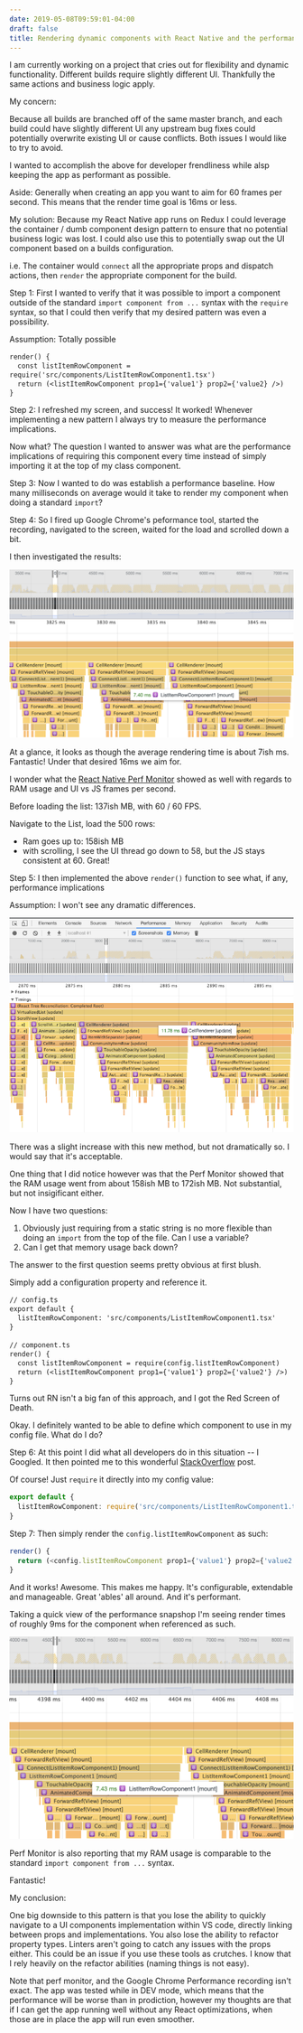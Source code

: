 ```yaml
---
date: 2019-05-08T09:59:01-04:00
draft: false
title: Rendering dynamic components with React Native and the performance implications
---
```


I am currently working on a project that cries out for flexibility and dynamic functionality. Different builds require slightly different UI. 
Thankfully the same actions and business logic apply. 

My concern:

Because all builds are branched off of the same master branch, and each build could have slightly different UI any upstream bug fixes could 
potentially overwrite existing UI or cause conflicts. Both issues I would like to try to avoid.

I wanted to accomplish the above for developer frendliness while alsp keeping the app as performant as possible.

Aside: Generally when creating an app you want to aim for 60 frames per second. This means that the render time goal is 16ms or less.

My solution: 
Because my React Native app runs on Redux I could leverage the container / dumb component design pattern to ensure that no potential business 
logic was lost. I could also use this to potentially swap out the UI component based on a builds configuration.

i.e. The container would `connect` all the appropriate props and dispatch actions, then `render` the appropriate component for the build.

Step 1:
First I wanted to verify that it was possible to import a component outside of the standard `import component from ...` syntax with the 
`require` syntax, so that I could then verify that my desired pattern was even a possibility.

Assumption: Totally possible

```
render() {
  const listItemRowComponent = require('src/components/ListItemRowComponent1.tsx')
  return (<listItemRowComponent prop1={'value1'} prop2={'value2} />)
}
```

Step 2:
I refreshed my screen, and success! It worked! Whenever implementing a new pattern I always try to measure the performance implications. 

Now what?
The question I wanted to answer was what are the performance implications of requiring this component every time instead of simply importing 
it at the top of my class component.

Step 3:
Now I wanted to do was establish a performance baseline. How many milliseconds on average would it take to render my component when doing 
a standard `import`?

Step 4:
So I fired up Google Chrome's peformance tool, started the recording, navigated to the screen, waited for the load and scrolled down a bit.

I then investigated the results:

![Baseline](/images/base_line.png "Baseline")

At a glance, it looks as though the average rendering time is about 7ish ms. Fantastic! Under that desired 16ms we aim for.

I wonder what the [React Native Perf Monitor](https://facebook.github.io/react-native/docs/performance#what-you-need-to-know-about-frames) showed as well with regards to RAM usage and UI vs JS frames per second.

Before loading the list: 137ish MB, with 60 / 60 FPS.

Navigate to the List, load the 500 rows: 

 - Ram goes up to: 158ish MB
 - with scrolling, I see the UI thread go down to 58, but the JS stays consistent at 60. Great!

Step 5:
I then implemented the above `render()` function to see what, if any, performance implications 

Assumption: I won't see any dramatic differences.

![Require All The Time](/images/require_all_the_time.png "Require all the time")

There was a slight increase with this new method, but not dramatically so. I would say that it's acceptable.

One thing that I did notice however was that the Perf Monitor showed that the RAM usage went from about 158ish MB to 172ish MB. Not substantial, but not insigificant either.

Now I have two questions:

1. Obviously just requiring from a static string is no more flexible than doing an `import` from the top of the file. Can I use a variable?
1. Can I get that memory usage back down?

The answer to the first question seems pretty obvious at first blush. 

Simply add a configuration property and reference it.

``` 
// config.ts
export default {
  listItemRowComponent: 'src/components/ListItemRowComponent1.tsx'
}

// component.ts
render() {
  const listItemRowComponent = require(config.listItemRowComponent)
  return (<listItemRowComponent prop1={'value1'} prop2={'value2'} />)
}
```

Turns out RN isn't a big fan of this approach, and I got the Red Screen of Death.

Okay. I definitely wanted to be able to define which component to use in my config file. What do I do?

Step 6:
At this point I did what all developers do in this situation -- I Googled. It then pointed me to this wonderful [StackOverflow](https://stackoverflow.com/questions/33907218/react-native-use-variable-for-image-file) post.

Of course! Just `require` it directly into my config value:

``` config.ts
export default {
  listItemRowComponent: require('src/components/ListItemRowComponent1.tsx').default
}
```

Step 7:
Then simply render the `config.listItemRowComponent` as such:

``` component.ts
render() {
  return (<config.listItemRowComponent prop1={'value1'} prop2={'value2'} />)
}
```

And it works! Awesome. This makes me happy. It's configurable, extendable and manageable. Great 'ables' all around. And it's performant.

Taking a quick view of the performance snapshop I'm seeing render times of roughly 9ms for the component when referenced as such.

![Require in config](/images/require_config.png "Require in config")

Perf Monitor is also reporting that my RAM usage is comparable to the standard `import component from ...` syntax. 

Fantastic!

My conclusion: 

One big downside to this pattern is that you lose the ability to quickly navigate to a UI components implementation within VS code, directly linking between 
props and implementations.  You also lose the ability to refactor property types. Linters aren't going to catch any issues with the props either. 
This could be an issue if you use these tools as crutches. I know that I rely heavily on the refactor abilities (naming things is not easy).

Note that perf monitor, and the Google Chrome Performance recording isn't exact. The app was tested while in DEV mode, which means that the performance
will be worse than in prodiction, however my thoughts are that if I can get the app running well without any React optimizations, when those are in place
the app will run even smoother.
